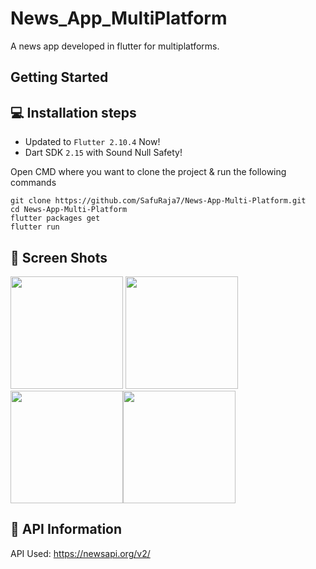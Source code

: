 # News_App_MultiPlatform

A news app developed in flutter for multiplatforms.

## Getting Started

## 💻 Installation steps

- Updated to `Flutter 2.10.4` Now!
- Dart SDK `2.15` with Sound Null Safety!

Open CMD where you want to clone the project & run the following commands

```
git clone https://github.com/SafuRaja7/News-App-Multi-Platform.git
cd News-App-Multi-Platform
flutter packages get
flutter run
```
## 📱 Screen Shots

<img src="https://user-images.githubusercontent.com/59058345/235139571-6e6fd07d-088f-44c1-9b7f-a45b37417f2e.png" width=180> <img src="https://user-images.githubusercontent.com/59058345/235139604-b3dd98aa-998e-4c7b-8096-d5e7fe85cdc9.png" width=180> <img src="https://user-images.githubusercontent.com/59058345/235139612-8e134e66-7dff-4a84-b55c-e3efea205f04.png" width=180><img src="https://user-images.githubusercontent.com/59058345/235139616-3b44a94a-a016-45ae-a5bf-21a3ac7e795b.png" width=180>

## 🔗 API Information

API Used: https://newsapi.org/v2/

